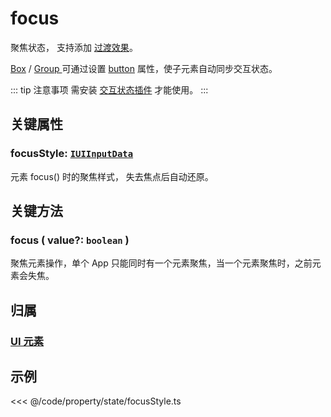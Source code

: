 # focus

聚焦状态， 支持添加 [过渡效果](/reference/UI/transition.md)。

[Box](/reference/display/Box.md) / [Group ](/reference/display/Group.md)可通过设置 [button](/reference/UI/state/state.md#button-boolean) 属性，使子元素自动同步交互状态。

::: tip 注意事项
需安装 [交互状态插件](/plugin/in/state/index.md) 才能使用。
:::

## 关键属性

### focusStyle: [`IUIInputData`](/api/interfaces/IUIInputData.md)

元素 focus() 时的聚焦样式， 失去焦点后自动还原。

## 关键方法

### focus ( value?: `boolean` )

聚焦元素操作，单个 App 只能同时有一个元素聚焦，当一个元素聚焦时，之前元素会失焦。

## 归属

### [UI 元素](/reference/display/UI.md)

## 示例

<<< @/code/property/state/focusStyle.ts
